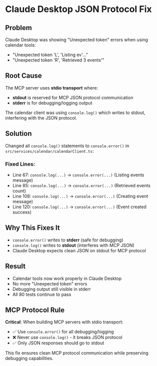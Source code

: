 # Claude Desktop JSON Protocol Fix

## Problem
Claude Desktop was showing "Unexpected token" errors when using calendar tools:
- "Unexpected token 'L', 'Listing ev'..." 
- "Unexpected token 'R', 'Retrieved 3 events'"

## Root Cause
The MCP server uses **stdio transport** where:
- **stdout** is reserved for MCP JSON protocol communication
- **stderr** is for debugging/logging output

The calendar client was using `console.log()` which writes to stdout, interfering with the JSON protocol.

## Solution
Changed all `console.log()` statements to `console.error()` in `src/services/calendar/calendarClient.ts`:

### Fixed Lines:
- Line 67: `console.log(...)` → `console.error(...)`  (Listing events message)
- Line 85: `console.log(...)` → `console.error(...)`  (Retrieved events count)
- Line 108: `console.log(...)` → `console.error(...)` (Creating event message)
- Line 120: `console.log(...)` → `console.error(...)` (Event created success)

## Why This Fixes It
- `console.error()` writes to **stderr** (safe for debugging)
- `console.log()` writes to **stdout** (interferes with MCP JSON)
- Claude Desktop expects clean JSON on stdout for MCP protocol

## Result
- Calendar tools now work properly in Claude Desktop
- No more "Unexpected token" errors
- Debugging output still visible in stderr
- All 80 tests continue to pass

## MCP Protocol Rule
**Critical**: When building MCP servers with stdio transport:
- ✅ Use `console.error()` for all debugging/logging
- ❌ Never use `console.log()` - it breaks JSON protocol
- ✅ Only JSON responses should go to stdout

This fix ensures clean MCP protocol communication while preserving debugging capabilities.
